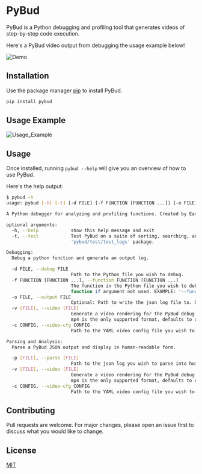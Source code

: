# PyBud

PyBud is a Python debugging and profiling tool that generates videos of step-by-step code execution.

Here's a PyBud video output from debugging the usage example below!

![Demo](https://user-images.githubusercontent.com/22671592/72841585-4aee2400-3c5c-11ea-80fe-cad0c51bb5b4.gif)

## Installation

Use the package manager [pip](https://pip.pypa.io/en/stable/) to install PyBud.

```bash
pip install pybud
```

## Usage Example

![Usage_Example](https://user-images.githubusercontent.com/22671592/72780894-a16c4b80-3be5-11ea-9ee3-cb138948667c.gif)

## Usage

Once installed, running `pybud --help` will give you an overview of how to use PyBud.

Here's the help output:

```bash
$ pybud -h
usage: pybud [-h] [-t] [-d FILE] [-f FUNCTION [FUNCTION ...]] [-o FILE] [-v [FILE]] [-c CONFIG] [-p [FILE]]

A Python debugger for analyzing and profiling functions. Created by Eastan Giebler.

optional arguments:
  -h, --help            show this help message and exit
  -t, --test            Test PyBud on a suite of sorting, searching, and similar algorithms. Outputs a PyBud JSON for each function in the
                        'pybud/test/test_logs' package.

Debugging:
  Debug a python function and generate an output log.

  -d FILE, --debug FILE
                        Path to the Python file you wish to debug.
  -f FUNCTION [FUNCTION ...], --function FUNCTION [FUNCTION ...]
                        The function in the Python file you wish to debug, along with the arguments you wish to pass. Defaults to the main
                        function if argument not used. EXAMPLE: '--function test 2 4' will call 'test(2,4)'.
  -o FILE, --output FILE
                        Optional: Path to write the json log file to. Defaults to output.pybud if argument not used.
  -v [FILE], --video [FILE]
                        Generate a video rendering for the PyBud debug steps of the program flow. Optional: provide a filepath to output to,
                        mp4 is the only supported format, defaults to output.mp4.
  -c CONFIG, --video-cfg CONFIG
                        Path to the YAML video config file you wish to use, default configuration will be loaded if not specified.

Parsing and Analysis:
  Parse a PyBud JSON output and display in human-readable form.

  -p [FILE], --parse [FILE]
                        Path to the json log you wish to parse into human-readable form. Defaults to output.pybud if a file is not specified.
  -v [FILE], --video [FILE]
                        Generate a video rendering for the PyBud debug steps of the program flow. Optional: provide a filepath to output to,
                        mp4 is the only supported format, defaults to output.mp4.
  -c CONFIG, --video-cfg CONFIG
                        Path to the YAML video config file you wish to use, default configuration will be loaded if not specified.
```

## Contributing
Pull requests are welcome. For major changes, please open an issue first to discuss what you would like to change.

## License
[MIT](https://choosealicense.com/licenses/mit/)
